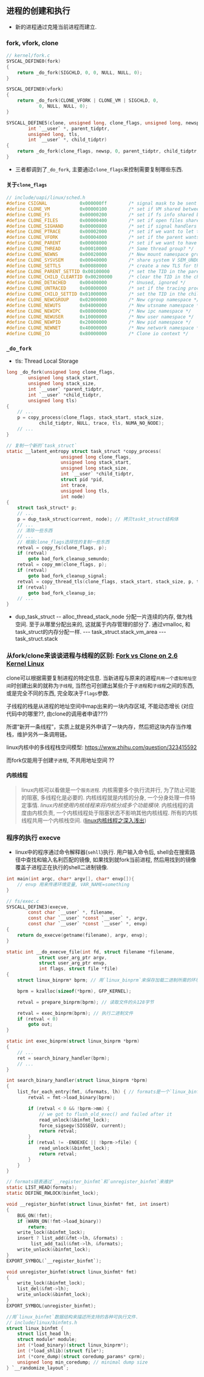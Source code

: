 ## 进程的创建和执行
- 新的进程通过克隆当前进程而建立.

### fork, vfork, clone
```c
// kernel/fork.c
SYSCAL_DEFINE0(fork)
{
    return _do_fork(SIGCHLD, 0, 0, NULL, NULL, 0);
}

SYSCAL_DEFINE0(vfork)
{
    return _do_fork(CLONE_VFORK | CLONE_VM | SIGCHLD, 0,
            0, NULL, NULL, 0);
}

SYSCALL_DEFINE5(clone, unsigned long, clone_flags, unsigned long, newsp,
        int `__user` *, parent_tidptr,
        unsigned long, tls,
        int `__user` *, child_tidptr)
{
    return _do_fork(clone_flags, newsp, 0, parent_tidptr, child_tidptr, tls);
}
```

- 三者都调到了`_do_fork`, 主要通过`clone_flags`来控制需要复制哪些东西.

#### 关于`clone_flags`
```c
// include/uapi/linux/sched.h
#define CSIGNAL            0x000000ff        /* signal mask to be sent at exit */
#define CLONE_VM           0x00000100        /* set if VM shared between processes */
#define CLONE_FS           0x00000200        /* set if fs info shared between processes */
#define CLONE_FILES        0x00000400        /* set if open files shared between processes */
#define CLONE_SIGHAND      0x00000800        /* set if signal handlers and blocked signals shared */
#define CLONE_PTRACE       0x00002000        /* set if we want to let tracing continue on the child too */
#define CLONE_VFORK        0x00004000        /* set if the parent wants the child to wake it up on mm_release */
#define CLONE_PARENT       0x00008000        /* set if we want to have the same parent as the cloner */
#define CLONE_THREAD       0x00010000        /* Same thread group? */
#define CLONE_NEWNS        0x00020000        /* New mount namespace group */
#define CLONE_SYSVSEM      0x00040000        /* share system V SEM_UNDO semantics */
#define CLONE_SETTLS       0x00080000        /* create a new TLS for the child */
#define CLONE_PARENT_SETTID 0x00100000       /* set the TID in the parent */
#define CLONE_CHILD_CLEARTID 0x00200000      /* clear the TID in the child */
#define CLONE_DETACHED     0x00400000        /* Unused, ignored */
#define CLONE_UNTRACED     0x00800000        /* set if the tracing process can't force CLONE_PTRACE on this clone */
#define CLONE_CHILD_SETTID 0x01000000        /* set the TID in the child */
#define CLONE_NEWCGROUP    0x02000000        /* New cgroup namespace */
#define CLONE_NEWUTS       0x04000000        /* New utsname namespace */
#define CLONE_NEWIPC       0x08000000        /* New ipc namespace */
#define CLONE_NEWUSER      0x10000000        /* New user namespace */
#define CLONE_NEWPID       0x20000000        /* New pid namespace */
#define CLONE_NEWNET       0x40000000        /* New network namespace */
#define CLONE_IO           0x80000000        /* Clone io context */
```

### `_do_fork`
- tls: Thread Local Storage

```c
long _do_fork(unsigned long clone_flags,
        unsigned long stack_start,
        unsigned long stack_size,
        int `__user` *parent_tidptr,
        int `__user` *child_tidptr,
        unsigned long tls)
{
    // ...
    p = copy_process(clone_flags, stack_start, stack_size,
            child_tidptr, NULL, trace, tls, NUMA_NO_NODE);
    // ...
}

// 复制一个新的`task_struct`
static __latent_entropy struct task_struct *copy_process(
                    unsigned long clone_flags,
                    unsigned long stack_start,
                    unsigned long stack_size,
                    int `__user` *child_tidptr,
                    struct pid *pid,
                    int trace,
                    unsigned long tls,
                    int node)
{
    struct task_struct* p;
    // ...
    p = dup_task_struct(current, node); // 拷贝taskt_struct结构体
    // ...
    // 清除一些东西
    // ...
    // 根据clone_flags选择性的复制一些东西
    retval = copy_fs(clone_flags, p);
    if (retval)
        goto bad_fork_cleanup_semundo;
    retval = copy_mm(clone_flags, p);
    if (retval)
        goto bad_fork_cleanup_signal;
    retval = copy_thread_tls(clone_flags, stack_start, stack_size, p, tls);
    if (retval)
        goto bad_fork_cleanup_io;
    // ...
}
```

- dup_task_struct
	-- alloc_thread_stack_node 分配一片连续的内存, 做为栈空间. 至于从哪里分配出来的, 这就属于内存管理的部分了. 通过vmalloc, 和task_struct的内存分配一样.
		--- task_struct.stack_vm_area
		--- task_struct.stack

### 从fork/clone来谈谈进程与线程的区别: [Fork vs Clone on 2.6 Kernel Linux](https://unix.stackexchange.com/questions/199686/fork-vs-clone-on-2-6-kernel-linux)
clone可以根据需要复制进程的特定信息. 当新进程与原来的进程`共用一个虚拟地址空间`时创建出来的就称为`子线程`, 当然也可创建出某些介于`子进程`和`子线程`之间的东西, 或是完全不同的东西, 完全取决于`flags`参数.

子线程的栈是从进程的地址空间中map出来的一块内存区域, 不能动态增长 (对应代码中的哪里??, 由clone的调用者申请???)

所谓“新开一条线程”，实质上就是另外申请了一块内存，然后把这块内存当作堆栈，维护另外一条调用链。

linux内核中的多线程栈空间模型: <https://www.zhihu.com/question/323415592>

而fork仅能用于创建`子进程`, 不共用地址空间 ??

#### 内核线程
> linux内核可以看做是一个`服务进程`. 内核需要多个执行流并行, 为了防止可能的阻塞, 多线程化是必要的. 内核线程就是内核的分身, 一个分身处理一件特定事情.
> *linux内核使用内核线程来将内核分成多个功能模块*.
> 内核线程的调度由内核负责, 一个内核线程处于阻塞状态不影响其他内核线程.
> 所有的内核线程共用一个内核栈空间.
([linux内核线程之深入浅出]( https://blog.csdn.net/yiyeguzhou100/article/details/53126626 ))

### 程序的执行 execve
- linux中的程序通过命令解释器(`sehll`)执行. 用户输入命令后, shell会在搜索路径中查找和输入名利匹配的镜像, 如果找到就fork当前进程, 然后用找到的镜像覆盖子进程正在执行的shell二进制镜像.
```c
int main(int argc, char* argv[], char* envp[]){
    // envp 用来传递环境变量, VAR_NAME=something
}
```

```c
// fs/exec.c
SYSCALL_DEFINE3(execve,
		const char `__user` *, filename,
		const char `__user` *const `__user` *, argv,
		const char `__user` *const `__user` *, envp)
{
	return do_execve(getname(filename), argv, envp);
}

static int __do_execve_file(int fd, struct filename *filename,
			struct user_arg_ptr argv,
			struct user_arg_ptr envp,
			int flags, struct file *file)
{
	struct linux_binprm* bprm; // 用`linux_binprm`来保存加载二进制所需的环境

	bprm = kzalloc(sizeof(*bprm), GFP_KERNEL);

	retval = prepare_binprm(bprm); // 读取文件的头128字节

	retval = exec_binprm(bprm);	// 执行二进制文件
	if (retval < 0)
		goto out;
}

static int exec_binprm(struct linux_binprm *bprm)
{
	// ...
	ret = search_binary_handler(bprm);
	// ...
}

int search_binary_handler(struct linux_binprm *bprm)
{
	list_for_each_entry(fmt, &formats, lh) { // formats是一个`linux_binfmt`链表, 记录着系统中所有的可执行文件格式
		retval = fmt->load_binary(bprm);

		if (retval < 0 && !bprm->mm) {
			// we got to flush_old_exec() and failed after it
			read_unlock(&binfmt_lock);
			force_sigsegv(SIGSEGV, current);
			return retval;
		}
		if (retval != -ENOEXEC || !bprm->file) {
			read_unlock(&binfmt_lock);
			return retval;
		}
	}
}

// formats链表通过`__register_binfmt`和`unregister_binfmt`来维护
static LIST_HEAD(formats);
static DEFINE_RWLOCK(binfmt_lock);

void __register_binfmt(struct linux_binfmt* fmt, int insert)
{
	BUG_ON(!fmt);
	if (WARN_ON(!fmt->load_binary))
		return;
	write_lock(&binfmt_lock);
	insert ? list_add(&fmt->lh, &formats) :
		 list_add_tail(&fmt->lh, &formats);
	write_unlock(&binfmt_lock);
}
EXPORT_SYMBOL(`__register_binfmt`);

void unregister_binfmt(struct linux_binfmt* fmt)
{
	write_lock(&binfmt_lock);
	list_del(&fmt->lh);
	write_unlock(&binfmt_lock);
}
EXPORT_SYMBOL(unregister_binfmt);

//用`linux_binfmt`数据结构来描述所支持的各种可执行文件.
// include/linux/binfmts.h
struct linux_binfmt {
	struct list_head lh;
	struct module* module;
	int (*load_binary)(struct linux_binprm*);
	int (*load_shlib)(struct file*);
	int (*core_dump)(struct coredump_params* cprm);
	unsigned long min_coredump;	// minimal dump size
} `__randomize_layout`;
```
